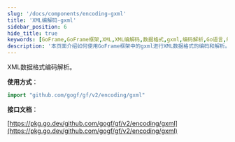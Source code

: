 ```yaml
---
slug: '/docs/components/encoding-gxml'
title: 'XML编解码-gxml'
sidebar_position: 6
hide_title: true
keywords: [GoFrame,GoFrame框架,XML,XML编解码,数据格式,gxml,编码解析,Go语言,编程,接口文档]
description: '本页面介绍如何使用GoFrame框架中的gxml进行XML数据格式的编码和解析。提供了gxml库的基本使用方法以及相关接口文档的链接，帮助开发者在Go语言项目中轻松处理XML数据。具体实现包括import语句与gxml库的调用示例。'
---
```


XML数据格式编码解析。

**使用方式**：

```go
import "github.com/gogf/gf/v2/encoding/gxml"
```

**接口文档**：

[https://pkg.go.dev/github.com/gogf/gf/v2/encoding/gxml](https://pkg.go.dev/github.com/gogf/gf/v2/encoding/gxml)